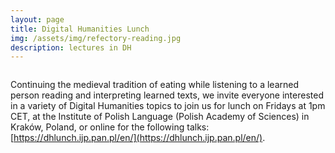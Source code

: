 ```yaml
---
layout: page
title: Digital Humanities Lunch
img: /assets/img/refectory-reading.jpg
description: lectures in DH
---
```



<div>
    <img class="col three left" src="{{ site.baseurl }}/assets/img/refectory-reading-orig.jpg" alt="" title=""/>
</div>


Continuing the medieval tradition of eating while listening to a learned person reading and interpreting learned texts, we invite everyone interested in a variety of Digital Humanities topics to join us for lunch on Fridays at 1pm CET, at the Institute of Polish Language (Polish Academy of Sciences) in Kraków, Poland, or online for the following talks: [https://dhlunch.ijp.pan.pl/en/](https://dhlunch.ijp.pan.pl/en/).

